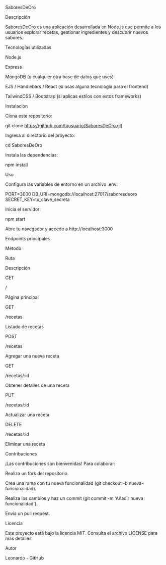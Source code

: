 SaboresDeOro

Descripción

SaboresDeOro es una aplicación desarrollada en Node.js que permite a los usuarios explorar recetas, gestionar ingredientes y descubrir nuevos sabores.

Tecnologías utilizadas

Node.js

Express

MongoDB (o cualquier otra base de datos que uses)

EJS / Handlebars / React (si usas alguna tecnología para el frontend)

TailwindCSS / Bootstrap (si aplicas estilos con estos frameworks)

Instalación

Clona este repositorio:

git clone https://github.com/tuusuario/SaboresDeOro.git

Ingresa al directorio del proyecto:

cd SaboresDeOro

Instala las dependencias:

npm install

Uso

Configura las variables de entorno en un archivo .env:

PORT=3000
DB_URI=mongodb://localhost:27017/saboresdeoro
SECRET_KEY=tu_clave_secreta

Inicia el servidor:

npm start

Abre tu navegador y accede a http://localhost:3000

Endpoints principales

Método

Ruta

Descripción

GET

/

Página principal

GET

/recetas

Listado de recetas

POST

/recetas

Agregar una nueva receta

GET

/recetas/:id

Obtener detalles de una receta

PUT

/recetas/:id

Actualizar una receta

DELETE

/recetas/:id

Eliminar una receta

Contribuciones

¡Las contribuciones son bienvenidas! Para colaborar:

Realiza un fork del repositorio.

Crea una rama con tu nueva funcionalidad (git checkout -b nueva-funcionalidad).

Realiza los cambios y haz un commit (git commit -m 'Añadir nueva funcionalidad').

Envía un pull request.

Licencia

Este proyecto está bajo la licencia MIT. Consulta el archivo LICENSE para más detalles.

Autor

Leonardo - GitHub